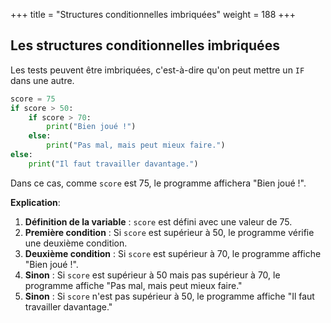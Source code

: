 +++
title = "Structures conditionnelles imbriquées"
weight = 188
+++

## Les structures conditionnelles imbriquées

Les tests peuvent être imbriquées, c'est-à-dire qu'on peut mettre un `IF` dans une autre.

```python
score = 75
if score > 50:
    if score > 70:
        print("Bien joué !")
    else:
        print("Pas mal, mais peut mieux faire.")
else:
    print("Il faut travailler davantage.")
```

Dans ce cas, comme `score` est 75, le programme affichera "Bien joué !".

**Explication**:

1. **Définition de la variable** : `score` est défini avec une valeur de 75.
2. **Première condition** : Si `score` est supérieur à 50, le programme vérifie une deuxième condition.
3. **Deuxième condition** : Si `score` est supérieur à 70, le programme affiche "Bien joué !".
4. **Sinon** : Si `score` est supérieur à 50 mais pas supérieur à 70, le programme affiche "Pas mal, mais peut mieux faire."
5. **Sinon** : Si `score` n'est pas supérieur à 50, le programme affiche "Il faut travailler davantage."

